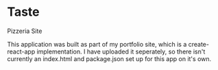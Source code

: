 # Taste
Pizzeria Site

This application was built as part of my portfolio site, which is a create-react-app implementation.
I have uploaded it seperately, so there isn't currently an index.html and package.json set up for this app on it's own.
